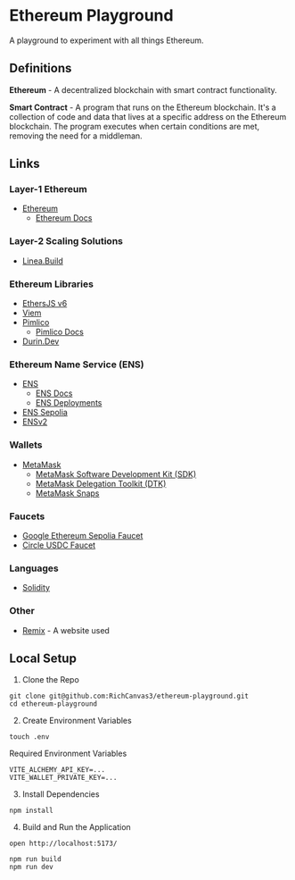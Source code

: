 # Ethereum Playground

A playground to experiment with all things Ethereum.

## Definitions

**Ethereum** - A decentralized blockchain with smart contract functionality.

**Smart Contract** - A program that runs on the Ethereum blockchain. It's a collection of code and data that lives at a specific address on the Ethereum blockchain. The program executes when certain conditions are met, removing the need for a middleman.

## Links

### Layer-1 Ethereum

- [Ethereum](https://ethereum.org/en/)
  - [Ethereum Docs](https://ethereum.org/en/developers/docs/)

### Layer-2 Scaling Solutions

- [Linea.Build](https://linea.build/)

### Ethereum Libraries

- [EthersJS v6](https://docs.ethers.org/v6/)
- [Viem](https://viem.sh/)
- [Pimlico](https://www.pimlico.io/)
  - [Pimlico Docs](https://docs.pimlico.io/)
- [Durin.Dev](https://durin.dev/)

### Ethereum Name Service (ENS)

- [ENS](https://app.ens.domains/)
  - [ENS Docs](https://ens.domains/developers)
  - [ENS Deployments](https://docs.ens.domains/learn/deployments/)
- [ENS Sepolia](https://sepolia.app.ens.domains/)
- [ENSv2](https://ens.domains/ensv2)

### Wallets

- [MetaMask](https://metamask.io/)
  - [MetaMask Software Development Kit (SDK)](https://metamask.io/developer/sdk)
  - [MetaMask Delegation Toolkit (DTK)](https://metamask.io/developer/delegation-toolkit)
  - [MetaMask Snaps](https://metamask.io/developer/snaps)

### Faucets

- [Google Ethereum Sepolia Faucet](https://cloud.google.com/application/web3/faucet/ethereum/sepolia)
- [Circle USDC Faucet](https://faucet.circle.com/)

### Languages

- [Solidity](https://soliditylang.org/)

### Other

- [Remix]() - A website used

## Local Setup

1. Clone the Repo

```
git clone git@github.com:RichCanvas3/ethereum-playground.git
cd ethereum-playground
```

2. Create Environment Variables

```
touch .env
```
Required Environment Variables

```
VITE_ALCHEMY_API_KEY=...
VITE_WALLET_PRIVATE_KEY=...
```

3. Install Dependencies

```
npm install
```

4. Build and Run the Application

```
open http://localhost:5173/

npm run build
npm run dev
```